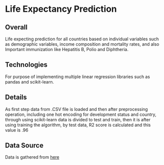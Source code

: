 # Life Expectancy Prediction
## Overall

Life expecting prediction for all countries based on individual variables such as demographic variables, income composition and mortality rates, and also Important immunization like Hepatitis B, Polio and Diphtheria.
## Technologies
For purpose of implementing multiple linear regression libraries such as pandas and scikit-learn.
## Details
As first step data from .CSV file is loaded and then after preprocessing operation, including one hot encoding for development status and country, through using scikit-learn data is divided to test and train, then it is after using training the algorithm, by test data, R2 score is calculated and this value is .96
## Data Source
Data is gathered from [here](https://www.kaggle.com/kumarajarshi/life-expectancy-who)
